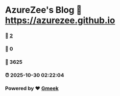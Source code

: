 # AzureZee's Blog :link: https://azurezee.github.io 
### :page_facing_up: [2](https://azurezee.github.io/tag.html) 
### :speech_balloon: 0 
### :hibiscus: 3625 
### :alarm_clock: 2025-10-30 02:22:04 
### Powered by :heart: [Gmeek](https://github.com/Meekdai/Gmeek)
